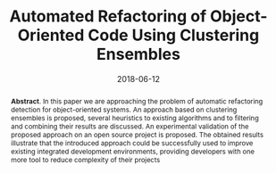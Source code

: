 ---
title: "Automated Refactoring of Object-Oriented Code Using Clustering Ensembles"
authors: '<i>Timofey Bryksin, Alexey Shpilman, and Daniel Kudenko</i>'
collection: publications
permalink: /publications/2018-06-12-refactoring-clustering
date: 2018-06-12
venue: "the proceedings of <b>NLP4SE'18</b>"
paperurl: 'https://www.aaai.org/ocs/index.php/WS/AAAIW18/paper/viewPaper/16783'
pdf: 'https://www.aaai.org/ocs/index.php/WS/AAAIW18/paper/view/16783/15656'
counter_id: 'C7'
level: 'Workshop'
abstract: "<p><b>Abstract</b>. In this paper we are approaching the problem of automatic refactoring detection for object-oriented systems. An approach based on clustering ensembles is proposed, several heuristics to existing algorithms and to filtering and combining their results are discussed. An experimental validation of the proposed approach on an open source project is proposed. The obtained results illustrate that the introduced approach could be successfully used to improve existing integrated development environments, providing developers with one more tool to reduce complexity of their projects</p>"
---